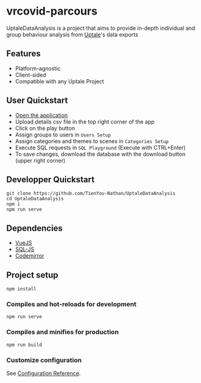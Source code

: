 # vrcovid-parcours

UptaleDataAnalysis is a project that aims to provide in-depth individual and group behaviour analysis from [Uptale](https://www.uptale.io/en/home)'s data exports

## Features

- Platform-agnostic
- Client-sided
- Compatible with any Uptale Project

## User Quickstart

- [Open the application](https://tienyou-nathan.github.io/UptaleDataAnalysis/)
- Upload details csv file in the top right corner of the app
- Click on the play button
- Assign groups to users in `Users Setup`
- Assign categories and themes to scenes in `Categories Setup`
- Execute SQL requests in `SQL Playground` (Execute with CTRL+Enter)
- To save changes, download the database with the download button (upper right corner)

## Developper Quickstart

```
git clone https://github.com/TienYou-Nathan/UptaleDataAnalysis
cd UptaleDataAnalysis
npm i
npm run serve
```

## Dependencies

- [VueJS](https://github.com/vuejs/vue)
- [SQL-JS](https://github.com/sql-js/sql.js)
- [Codemirror](https://github.com/codemirror/CodeMirror)

## Project setup

```
npm install
```

### Compiles and hot-reloads for development

```
npm run serve
```

### Compiles and minifies for production

```
npm run build
```

### Customize configuration

See [Configuration Reference](https://cli.vuejs.org/config/).
